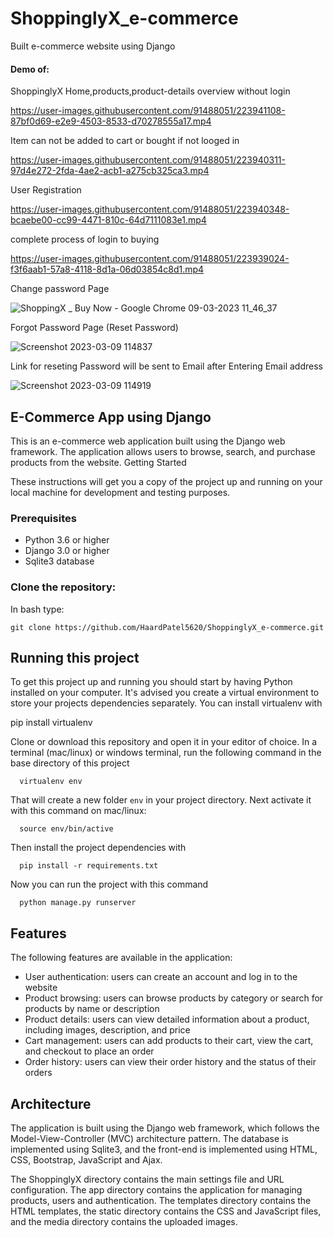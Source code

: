# ShoppinglyX_e-commerce
Built e-commerce website using Django

#### Demo of:
ShoppinglyX Home,products,product-details overview without login 

https://user-images.githubusercontent.com/91488051/223941108-87bf0d69-e2e9-4503-8533-d70278555a17.mp4


Item can not be added to cart or bought if not looged in 

https://user-images.githubusercontent.com/91488051/223940311-97d4e272-2fda-4ae2-acb1-a275cb325ca3.mp4


User Registration

https://user-images.githubusercontent.com/91488051/223940348-bcaebe00-cc99-4471-810c-64d7111083e1.mp4


complete process of login to buying 

https://user-images.githubusercontent.com/91488051/223939024-f3f6aab1-57a8-4118-8d1a-06d03854c8d1.mp4


Change password Page

![ShoppingX _ Buy Now - Google Chrome 09-03-2023 11_46_37](https://user-images.githubusercontent.com/91488051/223940934-01f983fb-01b4-425e-b17a-768f1b6817ae.png)


Forgot Password Page (Reset Password)

![Screenshot 2023-03-09 114837](https://user-images.githubusercontent.com/91488051/223941285-c58adb84-697e-45e6-9878-f4b1bca79003.jpg)

Link for reseting Password will be sent to Email after Entering Email address

![Screenshot 2023-03-09 114919](https://user-images.githubusercontent.com/91488051/223941325-fd144732-5189-48b3-b850-481bae868d20.jpg)



## E-Commerce App using Django

This is an e-commerce web application built using the Django web framework. The application allows users to browse, search, and purchase products from the website.
Getting Started

These instructions will get you a copy of the project up and running on your local machine for development and testing purposes.

### Prerequisites

   - Python 3.6 or higher
   - Django 3.0 or higher
   - Sqlite3 database

### Clone the repository:

   In bash type:

    git clone https://github.com/HaardPatel5620/ShoppinglyX_e-commerce.git


## Running this project

To get this project up and running you should start by having Python installed on your computer. It's advised you create a virtual environment to store your projects dependencies separately. You can install virtualenv with


   pip install virtualenv


Clone or download this repository and open it in your editor of choice. In a terminal (mac/linux) or windows terminal, run the following command in the base directory of this project


      virtualenv env


That will create a new folder `env` in your project directory. Next activate it with this command on mac/linux:


      source env/bin/active


Then install the project dependencies with


      pip install -r requirements.txt


Now you can run the project with this command


      python manage.py runserver


## Features

The following features are available in the application:

 - User authentication: users can create an account and log in to the website
 - Product browsing: users can browse products by category or search for products by name or description
 - Product details: users can view detailed information about a product, including images, description, and price
 - Cart management: users can add products to their cart, view the cart, and checkout to place an order
 - Order history: users can view their order history and the status of their orders

## Architecture

The application is built using the Django web framework, which follows the Model-View-Controller (MVC) architecture pattern. The database is implemented using Sqlite3, and the front-end is implemented using HTML, CSS, Bootstrap, JavaScript and Ajax.

The ShoppinglyX directory contains the main settings file and URL configuration. The app directory contains the application for managing products, users and authentication. The templates directory contains the HTML templates, the static directory contains the CSS and JavaScript files, and the media directory contains the uploaded images.
